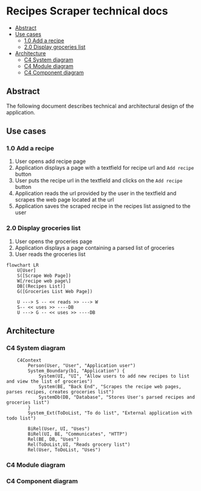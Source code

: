 # Recipes Scraper technical docs

- [Abstract](#abstract)
- [Use cases](#use-cases)
  - [1.0 Add a recipe](#10-add-a-recipe)
  - [2.0 Display groceries list](#20-display-groceries-list)
- [Architecture](#architecture)
  - [C4 System diagram](#c4-system-diagram)
  - [C4 Module diagram](#c4-module-diagram)
  - [C4 Component diagram](#c4-component-diagram)

## Abstract

The following document describes technical and architectural design of the application.

## Use cases

### 1.0 Add a recipe

1. User opens add recipe page
2. Application displays a page with a textfield for recipe url and `Add recipe` button
3. User puts the recipe url in the textfield and clicks on the `Add recipe` button
4. Application reads the url provided by the user in the textfield and scrapes the web page located at the url
5. Application saves the scraped recipe in the recipes list assigned to the user

### 2.0 Display groceries list

1. User opens the groceries page
2. Application displays a page containing a parsed list of groceries
3. User reads the groceries list

```mermaid
flowchart LR
    U[User]
    S([Scrape Web Page])
    W[/recipe web page\]
    DB[(Recipes List)]
    G([Groceries List Web Page])

    U ---> S -- << reads >> ---> W
    S-- << uses >> ----DB
    U ---> G -- << uses >> ----DB
```

## Architecture

### C4 System diagram

```mermaid
    C4Context
        Person(User, "User", "Application user")
        System_Boundary(b1, "Application") {
            System(UI, "UI", "Allow users to add new recipes to list and view the list of groceries")
            System(BE, "Back End", "Scrapes the recipe web pages, parses recipes, creates groceries list")
            SystemDb(DB, "Database", "Stores User's parsed recipes and groceries list")
        }
        System_Ext(ToDoList, "To do list", "External application with todo list")

        BiRel(User, UI, "Uses")
        BiRel(UI, BE, "Communicates", "HTTP")
        Rel(BE, DB, "Uses")
        Rel(ToDoList,UI, "Reads grocery list")
        Rel(User, ToDoList, "Uses")
```

### C4 Module diagram

### C4 Component diagram
